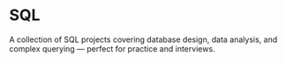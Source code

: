 # SQL
A collection of SQL projects covering database design, data analysis, and complex querying — perfect for practice and interviews.
